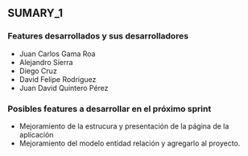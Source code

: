 ## SUMARY_1

### Features desarrollados y sus desarrolladores

  - Juan Carlos Gama Roa
  - Alejandro Sierra
  - Diego Cruz
  - David Felipe Rodriguez
  - Juan David Quintero Pérez

### Posibles features a desarrollar en el próximo sprint

  - Mejoramiento de la estrucura y presentación de la página de la aplicación
  - Mejoramiento del modelo entidad relación y agregarlo al proyecto.
